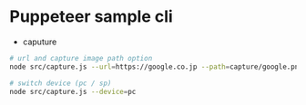 # Puppeteer sample cli

- caputure

```sh
# url and capture image path option 
node src/capture.js --url=https://google.co.jp --path=capture/google.png

# switch device (pc / sp)
node src/capture.js --device=pc
```